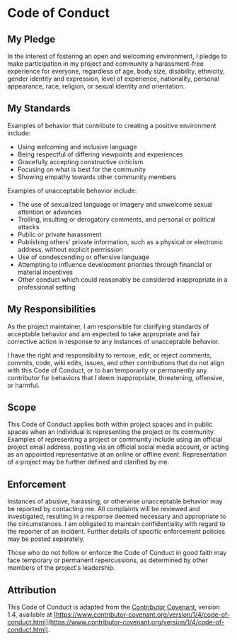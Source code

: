 # Code of Conduct

## My Pledge

In the interest of fostering an open and welcoming environment, I pledge to make participation in my
project and community a harassment-free experience for everyone, regardless of age, body size,
disability, ethnicity, gender identity and expression, level of experience, nationality, personal
appearance, race, religion, or sexual identity and orientation.

## My Standards

Examples of behavior that contribute to creating a positive environment include:

- Using welcoming and inclusive language
- Being respectful of differing viewpoints and experiences
- Gracefully accepting constructive criticism
- Focusing on what is best for the community
- Showing empathy towards other community members

Examples of unacceptable behavior include:

- The use of sexualized language or imagery and unwelcome sexual attention or advances
- Trolling, insulting or derogatory comments, and personal or political attacks
- Public or private harassment
- Publishing others' private information, such as a physical or electronic address, without explicit
  permission
- Use of condescending or offensive language
- Attempting to influence development priorities through financial or material incentives
- Other conduct which could reasonably be considered inappropriate in a professional setting

## My Responsibilities

As the project maintainer, I am responsible for clarifying standards of acceptable behavior and am
expected to take appropriate and fair corrective action in response to any instances of unacceptable
behavior.

I have the right and responsibility to remove, edit, or reject comments, commits, code, wiki edits,
issues, and other contributions that do not align with this Code of Conduct, or to ban temporarily
or permanently any contributor for behaviors that I deem inappropriate, threatening, offensive, or
harmful.

## Scope

This Code of Conduct applies both within project spaces and in public spaces when an individual is
representing the project or its community. Examples of representing a project or community include
using an official project email address, posting via an official social media account, or acting as
an appointed representative at an online or offline event. Representation of a project may be
further defined and clarified by me.

## Enforcement

Instances of abusive, harassing, or otherwise unacceptable behavior may be reported by contacting
me.
All complaints will be reviewed and investigated, resulting in a response deemed necessary and
appropriate
to the circumstances. I am obligated to maintain confidentiality with regard to the reporter of an
incident.
Further details of specific enforcement policies may be posted separately.

Those who do not follow or enforce the Code of Conduct in good faith may face temporary or permanent
repercussions, as determined by other members of the project's leadership.

## Attribution

This Code of Conduct is adapted from
the [Contributor Covenant](https://www.contributor-covenant.org), version 1.4, available
at [https://www.contributor-covenant.org/version/1/4/code-of-conduct.html](https://www.contributor-covenant.org/version/1/4/code-of-conduct.html).
